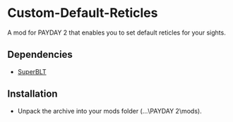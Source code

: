 # Custom-Default-Reticles
A mod for PAYDAY 2 that enables you to set default reticles for your sights.

## **Dependencies**
- [SuperBLT](https://superblt.znix.xyz/)

## **Installation**
- Unpack the archive into your mods folder (…\PAYDAY 2\mods).
